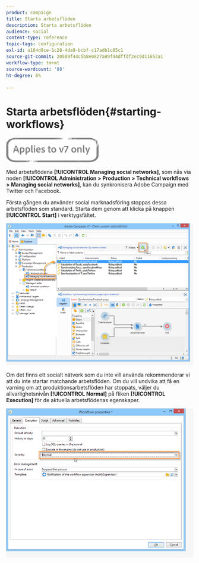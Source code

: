 ```yaml
---
product: campaign
title: Starta arbetsflöden
description: Starta arbetsflöden
audience: social
content-type: reference
topic-tags: configuration
exl-id: a104d8ce-1c28-4da9-bcbf-c17adb1c85c1
source-git-commit: 20509f44c5b8e0827a09f44dffdf2ec9d11652a1
workflow-type: tm+mt
source-wordcount: '88'
ht-degree: 6%

---
```


# Starta arbetsflöden{#starting-workflows}

![](../../assets/v7-only.svg)

Med arbetsflödena **[!UICONTROL Managing social networks]**, som nås via noden **[!UICONTROL Administration > Production > Technical workflows > Managing social networks]**, kan du synkronisera Adobe Campaign med Twitter och Facebook.

Första gången du använder social marknadsföring stoppas dessa arbetsflöden som standard. Starta dem genom att klicka på knappen **[!UICONTROL Start]** i verktygsfältet.

![](assets/social_start_workflows.png)

Om det finns ett socialt nätverk som du inte vill använda rekommenderar vi att du inte startar matchande arbetsflöden. Om du vill undvika att få en varning om att produktionsarbetsflöden har stoppats, väljer du allvarlighetsnivån **[!UICONTROL Normal]** på fliken **[!UICONTROL Execution]** för de aktuella arbetsflödenas egenskaper.

![](assets/social_start_workflows2.png)
